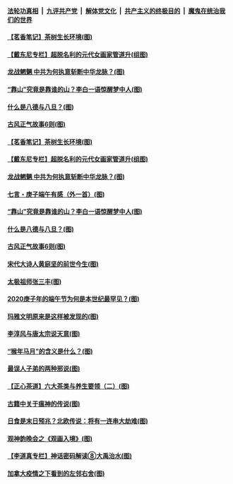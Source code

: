 ####  [法轮功真相](../../../../basic/blob/master/README.md?t=06280102) &nbsp;|&nbsp; [九评共产党](../../../../9ping.md/blob/master/README.md?t=06280102) &nbsp;|&nbsp; [解体党文化](../../../../jtdwh.md/blob/master/README.md?t=06280102)  &nbsp;|&nbsp; [共产主义的终极目的](../../../../gczydzjmd.md/blob/master/README.md?t=06280102) &nbsp;|&nbsp; [魔鬼在统治我们的世界](../../../../mgztzwmdsj.md/blob/master/README.md?t=06280102) 

#### [【茗香笔记】茶树生长环境(图)](../pages/p7/937562.md?t=06280102) 

#### [【戴东尼专栏】超脱名利的元代女画家管道升(组图)](../pages/p7/935043.md?t=06280102) 

#### [龙战魍魉 中共为何执意斩断中华龙脉？(图)](../pages/p7/937761.md?t=06280102) 

#### [“靠山”究竟是靠谁的山？李白一语惊醒梦中人(图)](../pages/p7/937659.md?t=06280102) 

#### [什么是八德与八旦？(图)](../pages/p7/937355.md?t=06280102) 

#### [古风正气故事6则(图)](../pages/p7/936931.md?t=06280102) 

#### [【茗香笔记】茶树生长环境(图)](../pages/p7/937562.md?t=06280102) 

#### [【戴东尼专栏】超脱名利的元代女画家管道升(组图)](../pages/p7/935043.md?t=06280102) 

#### [龙战魍魉 中共为何执意斩断中华龙脉？(图)](../pages/p7/937761.md?t=06280102) 

#### [七言・庚子端午有感（外一首）(图)](../pages/p7/937763.md?t=06280102) 

#### [“靠山”究竟是靠谁的山？李白一语惊醒梦中人(图)](../pages/p7/937659.md?t=06280102) 

#### [什么是八德与八旦？(图)](../pages/p7/937355.md?t=06280102) 

#### [古风正气故事6则(图)](../pages/p7/936931.md?t=06280102) 

#### [宋代大诗人黄庭坚的前世今生(图)](../pages/p7/937617.md?t=06280102) 

#### [太极祖师张三丰(图)](../pages/p7/937351.md?t=06280102) 

#### [2020庚子年的端午节为何是本世纪最罕见？(图)](../pages/p7/937552.md?t=06280102) 

#### [玛雅文明原来是这样被发现的(图)](../pages/p7/937511.md?t=06280102) 

#### [李淳风与唐太宗说天意(图)](../pages/p7/937350.md?t=06280102) 

#### [“猴年马月”的含义是什么？(图)](../pages/p7/937346.md?t=06280102) 

#### [最误人子弟的两种邪说(图)](../pages/p7/937431.md?t=06280102) 

#### [【正心茶道】六大茶类与养生要领（二）(图)](../pages/p7/936912.md?t=06280102) 

#### [古籍中关于瘟神的传说(图)](../pages/p7/937430.md?t=06280102) 

#### [日食是末日预兆？北欧传说：将有一连串大劫难(图)](../pages/p7/936700.md?t=06280102) 

#### [观神韵晚会之《观画入境》(图)](../pages/p7/935454.md?t=06280102) 

#### [【李道真专栏】神话密码解读⑧大禹治水(图)](../pages/p7/937066.md?t=06280102) 

#### [加拿大疫情之下看到的左邻右舍(图)](../pages/p7/937068.md?t=06280102) 

